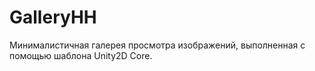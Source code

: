 # GalleryHH
Минималистичная галерея просмотра изображений, выполненная с помощью шаблона Unity2D Core.
